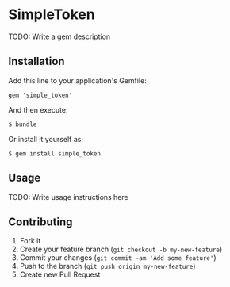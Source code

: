 # SimpleToken

TODO: Write a gem description

## Installation

Add this line to your application's Gemfile:

    gem 'simple_token'

And then execute:

    $ bundle

Or install it yourself as:

    $ gem install simple_token

## Usage

TODO: Write usage instructions here

## Contributing

1. Fork it
2. Create your feature branch (`git checkout -b my-new-feature`)
3. Commit your changes (`git commit -am 'Add some feature'`)
4. Push to the branch (`git push origin my-new-feature`)
5. Create new Pull Request
